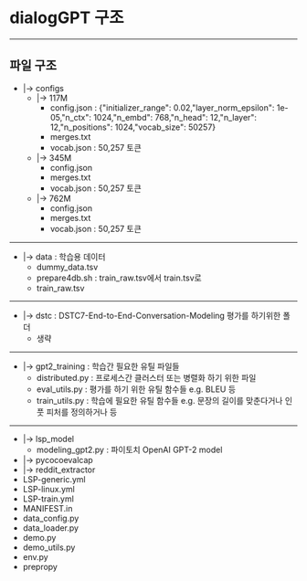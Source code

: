 # dialogGPT 구조

***

## 파일 구조

* |-> configs
  * |-> 117M
    * config.json : {"initializer_range": 0.02,"layer_norm_epsilon": 1e-05,"n_ctx": 1024,"n_embd": 768,"n_head": 12,"n_layer": 12,"n_positions": 1024,"vocab_size": 50257}
    * merges.txt
    * vocab.json : 50,257 토큰
  * |-> 345M
    * config.json 
    * merges.txt
    * vocab.json : 50,257 토큰
  * |-> 762M
    * config.json 
    * merges.txt
    * vocab.json : 50,257 토큰
    
***

* |-> data : 학습용 데이터
  * dummy_data.tsv
  * prepare4db.sh : train_raw.tsv에서 train.tsv로
  * train_raw.tsv

***

* |-> dstc : DSTC7-End-to-End-Conversation-Modeling 평가를 하기위한 폴더
  * 생략

***

* |-> gpt2_training : 학습간 필요한 유틸 파일들
  * distributed.py : 프로세스간 클러스터 또는 병렬화 하기 위한 파일 
  * eval_utils.py : 평가를 하기 위한 유틸 함수들 e.g. BLEU 등
  * train_utils.py : 학습에 필요한 유틸 함수들 e.g. 문장의 길이를 맞춘다거나 인풋 피처를 정의하거나 등

***

* |-> lsp_model
  * modeling_gpt2.py : 파이토치 OpenAI GPT-2 model
* |-> pycocoevalcap
* |-> reddit_extractor
* LSP-generic.yml
* LSP-linux.yml
* LSP-train.yml
* MANIFEST.in
* data_config.py
* data_loader.py
* demo.py
* demo_utils.py
* env.py
* prepropy
